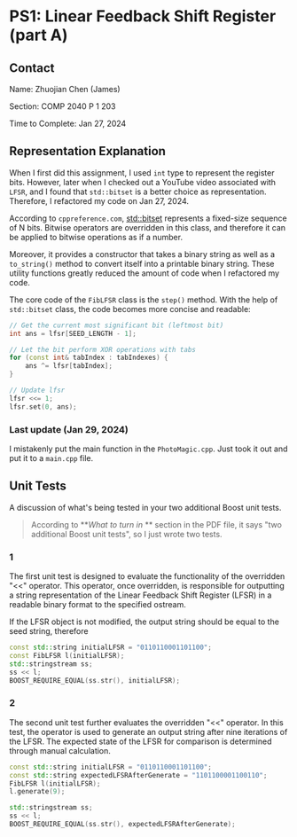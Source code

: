 # PS1: Linear Feedback Shift Register (part A)

## Contact

Name: Zhuojian Chen (James)

Section: COMP 2040 P 1 203

Time to Complete: Jan 27, 2024

## Representation Explanation

When I first did this assignment, I used `int` type to represent the register bits. However, later when I checked out a YouTube video associated with `LFSR`, and I found that `std::bitset` is a better choice as representation. Therefore, I refactored my code on Jan 27, 2024.

According to `cppreference.com`, [std::bitset](https://en.cppreference.com/w/cpp/utility/bitset) represents a fixed-size sequence of N bits. Bitwise operators are overridden in this class, and therefore it can be applied to bitwise operations as if a number.

Moreover, it provides a constructor that takes a binary string as well as a `to_string()` method to convert itself into a printable binary string. These utility functions greatly reduced the amount of code when I refactored my code.

The core code of the `FibLFSR` class is the `step()` method. With the help of `std::bitset` class, the code becomes more concise and readable:

~~~c++
// Get the current most significant bit (leftmost bit)
int ans = lfsr[SEED_LENGTH - 1];

// Let the bit perform XOR operations with tabs
for (const int& tabIndex : tabIndexes) {
    ans ^= lfsr[tabIndex];
}

// Update lfsr
lfsr <<= 1;
lfsr.set(0, ans);
~~~

### Last update (Jan 29, 2024)

I mistakenly put the main function in the `PhotoMagic.cpp`. Just took it out and put it to a `main.cpp` file.

## Unit Tests

A discussion of what's being tested in your two additional Boost unit tests.

> According to **_What to turn in_
** section in the PDF file, it says "two additional Boost unit tests", so I just wrote two tests.

### 1

The first unit test is designed to evaluate the functionality of the overridden "<<" operator. This operator, once overridden, is responsible for outputting a string representation of the Linear Feedback Shift Register (LFSR) in a readable binary format to the specified ostream.

If the LFSR object is not modified, the output string should be equal to the seed string, therefore

~~~c++
const std::string initialLFSR = "0110110001101100";
const FibLFSR l(initialLFSR);
std::stringstream ss;
ss << l;
BOOST_REQUIRE_EQUAL(ss.str(), initialLFSR);
~~~

### 2

The second unit test further evaluates the overridden "<<" operator. In this test, the operator is used to generate an output string after nine iterations of the LFSR. The expected state of the LFSR for comparison is determined through manual calculation.

~~~c++
const std::string initialLFSR = "0110110001101100";
const std::string expectedLFSRAfterGenerate = "1101100001100110";
FibLFSR l(initialLFSR);
l.generate(9);

std::stringstream ss;
ss << l;
BOOST_REQUIRE_EQUAL(ss.str(), expectedLFSRAfterGenerate);
~~~